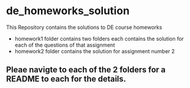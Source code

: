 # de_homeworks_solution
This Repository contains the solutions to DE course homeworks
- homework1 folder contains two folders each contains the solution for each of the questions of that assignment
- homework2 folder contains the solution for assignment number 2

## Pleae navigte to each of the 2 folders for a README to each for the details.